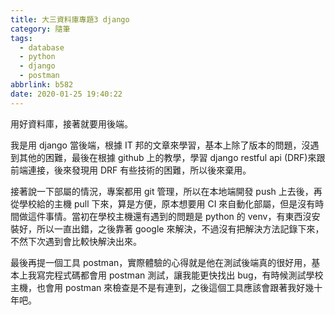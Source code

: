 ```yaml
---
title: 大三資料庫專題3 django
category: 隨筆
tags:
  - database
  - python
  - django
  - postman
abbrlink: b582
date: 2020-01-25 19:40:22
---
```

用好資料庫，接著就要用後端。
<!-- more -->
我是用 django 當後端，根據 IT 邦的文章來學習，基本上除了版本的問題，沒遇到其他的困難，最後在根據 github 上的教學，學習 django restful api (DRF)來跟前端連接，後來發現用 DRF 有些技術的困難，所以後來棄用。

接著說一下部屬的情況，專案都用 git 管理，所以在本地端開發 push 上去後，再從學校給的主機 pull 下來，算是方便，原本想要用 CI 來自動化部屬，但是沒有時間做這件事情。當初在學校主機還有遇到的問題是 python 的 venv，有東西沒安裝好，所以一直出錯，之後靠著 google 來解決，不過沒有把解決方法記錄下來，不然下次遇到會比較快解決出來。

最後再提一個工具 postman，實際體驗的心得就是他在測試後端真的很好用，基本上我寫完程式碼都會用 postman 測試，讓我能更快找出 bug，有時候測試學校主機，也會用 postman 來檢查是不是有連到，之後這個工具應該會跟著我好幾十年吧。